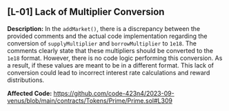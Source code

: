 ## [L-01] Lack of Multiplier Conversion
**Description:**
In the `addMarket()`, there is a discrepancy between the provided comments and the actual code implementation regarding the conversion of `supplyMultiplier` and `borrowMultiplier` to `1e18`. The comments clearly state that these multipliers should be converted to the `1e18` format. However, there is no code logic performing this conversion. As a result, if these values are meant to be in a different format. This lack of conversion could lead to incorrect interest rate calculations and reward distributions.

**Affected Code:**
https://github.com/code-423n4/2023-09-venus/blob/main/contracts/Tokens/Prime/Prime.sol#L309